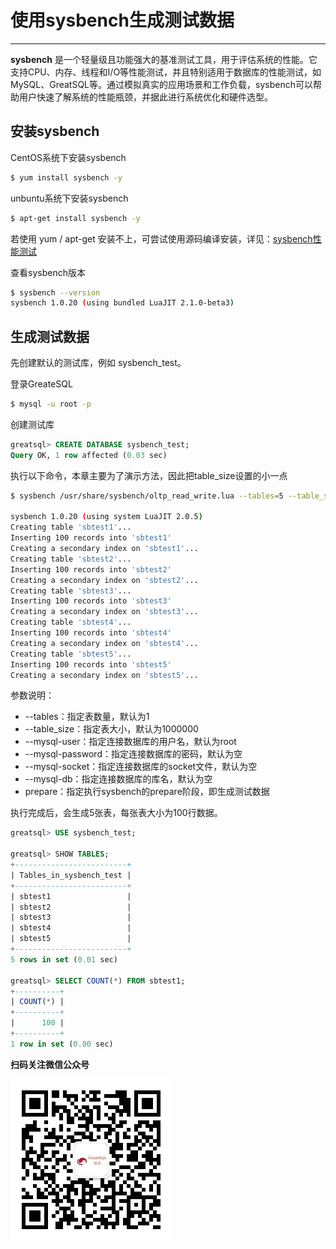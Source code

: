 # 使用sysbench生成测试数据
---

**sysbench** 是一个轻量级且功能强大的基准测试工具，用于评估系统的性能。它支持CPU、内存、线程和I/O等性能测试，并且特别适用于数据库的性能测试，如MySQL、GreatSQL等。通过模拟真实的应用场景和工作负载，sysbench可以帮助用户快速了解系统的性能瓶颈，并据此进行系统优化和硬件选型。

## 安装sysbench

CentOS系统下安装sysbench
```bash
$ yum install sysbench -y
```
unbuntu系统下安装sysbench
```bash
$ apt-get install sysbench -y
```

若使用 yum / apt-get 安装不上，可尝试使用源码编译安装，详见：[sysbench性能测试](../10-optimze/3-1-benchmark-sysbench.md)

查看sysbench版本
```bash
$ sysbench --version
sysbench 1.0.20 (using bundled LuaJIT 2.1.0-beta3)
```

## 生成测试数据
先创建默认的测试库，例如 sysbench_test。

登录GreateSQL
```bash
$ mysql -u root -p
```
创建测试库
```sql
greatsql> CREATE DATABASE sysbench_test;
Query OK, 1 row affected (0.03 sec)
```
执行以下命令，本章主要为了演示方法，因此把table_size设置的小一点
```bash
$ sysbench /usr/share/sysbench/oltp_read_write.lua --tables=5 --table_size=100 --mysql-user=root --mysql-password=GreatSQL@2024 --mysql-socket=/var/lib/mysql/mysql.sock --mysql-db=sysbench_test prepare

sysbench 1.0.20 (using system LuaJIT 2.0.5)
Creating table 'sbtest1'...
Inserting 100 records into 'sbtest1'
Creating a secondary index on 'sbtest1'...
Creating table 'sbtest2'...
Inserting 100 records into 'sbtest2'
Creating a secondary index on 'sbtest2'...
Creating table 'sbtest3'...
Inserting 100 records into 'sbtest3'
Creating a secondary index on 'sbtest3'...
Creating table 'sbtest4'...
Inserting 100 records into 'sbtest4'
Creating a secondary index on 'sbtest4'...
Creating table 'sbtest5'...
Inserting 100 records into 'sbtest5'
Creating a secondary index on 'sbtest5'...
```
参数说明：
- --tables：指定表数量，默认为1
- --table_size：指定表大小，默认为1000000
- --mysql-user：指定连接数据库的用户名，默认为root
- --mysql-password：指定连接数据库的密码，默认为空
- --mysql-socket：指定连接数据库的socket文件，默认为空
- --mysql-db：指定连接数据库的库名，默认为空
- prepare：指定执行sysbench的prepare阶段，即生成测试数据

执行完成后，会生成5张表，每张表大小为100行数据。
```sql
greatsql> USE sysbench_test;

greatsql> SHOW TABLES;
+-------------------------+
| Tables_in_sysbench_test |
+-------------------------+
| sbtest1                 |
| sbtest2                 |
| sbtest3                 |
| sbtest4                 |
| sbtest5                 |
+-------------------------+
5 rows in set (0.01 sec)

greatsql> SELECT COUNT(*) FROM sbtest1;
+----------+
| COUNT(*) |
+----------+
|      100 |
+----------+
1 row in set (0.00 sec)
```



**扫码关注微信公众号**

![greatsql-wx](../greatsql-wx.jpg)
